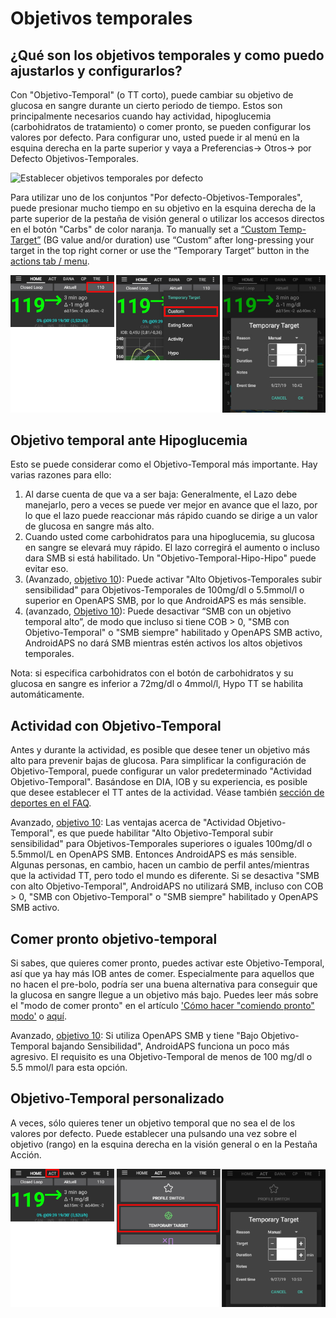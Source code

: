 # Objetivos temporales

## ¿Qué son los objetivos temporales y como puedo ajustarlos y configurarlos?

Con "Objetivo-Temporal" (o TT corto), puede cambiar su objetivo de glucosa en sangre durante un cierto periodo de tiempo. Estos son principalmente necesarios cuando hay actividad, hipoglucemia (carbohidratos de tratamiento) o comer pronto, se pueden configurar los valores por defecto. Para configurar uno, usted puede ir al menú en la esquina derecha en la parte superior y vaya a Preferencias-> Otros-> por Defecto Objetivos-Temporales.

![Establecer objetivos temporales por defecto](../images/TempTarget_Default.png)

Para utilizar uno de los conjuntos "Por defecto-Objetivos-Temporales", puede presionar mucho tiempo en su objetivo en la esquina derecha de la parte superior de la pestaña de visión general o utilizar los accesos directos en el botón "Carbs" de color naranja. To manually set a [“Custom Temp-Target”](../Usage/temptarget#custom-temp-target) (BG value and/or duration) use “Custom“ after long-pressing your target in the top right corner or use the “Temporary Target“ button in the [actions tab / menu](../Configuration/Config-Builder#actions).

![Establecer el objetivo temporal](../images/TempTarget_Set2.png)

## Objetivo temporal ante Hipoglucemia

Esto se puede considerar como el Objetivo-Temporal más importante. Hay varias razones para ello:

1. Al darse cuenta de que va a ser baja: Generalmente, el Lazo debe manejarlo, pero a veces se puede ver mejor en avance que el lazo, por lo que el lazo puede reaccionar más rápido cuando se dirige a un valor de glucosa en sangre más alto.
2. Cuando usted come carbohidratos para una hipoglucemia, su glucosa en sangre se elevará muy rápido. El lazo corregirá el aumento o incluso dara SMB si está habilitado. Un "Objetivo-Temporal-Hipo-Hipo" puede evitar eso. 
3. (Avanzado, [objetivo 10](../Usage/Objectives#objective-10-enabling-additional-oref1-features-for-daytime-use-such-as-super-micro-bolus-smb)): Puede activar "Alto Objetivos-Temporales subir sensibilidad" para Objetivos-Temporales de 100mg/dl o 5.5mmol/l o superior en OpenAPS SMB, por lo que AndroidAPS es más sensible.
4. (avanzado, [Objetivo 10](../Usage/Objectives#objective-10-enabling-additional-oref1-features-for-daytime-use-such-as-super-micro-bolus-smb)): Puede desactivar “SMB con un objetivo temporal alto”, de modo que incluso si tiene COB > 0, "SMB con Objetivo-Temporal" o "SMB siempre" habilitado y OpenAPS SMB activo, AndroidAPS no dará SMB mientras estén activos los altos objetivos temporales. 

Nota: si especifica carbohidratos con el botón de carbohidratos y su glucosa en sangre es inferior a 72mg/dl o 4mmol/l, Hypo TT se habilita automáticamente.

## Actividad con Objetivo-Temporal

Antes y durante la actividad, es posible que desee tener un objetivo más alto para prevenir bajas de glucosa. Para simplificar la configuración de Objetivo-Temporal, puede configurar un valor predeterminado "Actividad Objetivo-Temporal". Basándose en DIA, IOB y su experiencia, es posible que desee establecer el TT antes de la actividad. Véase también [sección de deportes en el FAQ](../Getting-Started/FAQ#sports).

Avanzado, [objetivo 10](../Usage/Objectives#objective-10-enabling-additional-oref1-features-for-daytime-use-such-as-super-micro-bolus-smb): Las ventajas acerca de "Actividad Objetivo-Temporal", es que puede habilitar "Alto Objetivo-Temporal subir sensibilidad" para Objetivos-Temporales superiores o iguales 100mg/dl o 5.5mmol/L en OpenAPS SMB. Entonces AndroidAPS es más sensible. Algunas personas, en cambio, hacen un cambio de perfil antes/mientras que la actividad TT, pero todo el mundo es diferente. Si se desactiva "SMB con alto Objetivo-Temporal", AndroidAPS no utilizará SMB, incluso con COB > 0, "SMB con Objetivo-Temporal" o "SMB siempre" habilitado y OpenAPS SMB activo.

## Comer pronto objetivo-temporal

Si sabes, que quieres comer pronto, puedes activar este Objetivo-Temporal, así que ya hay más IOB antes de comer. Especialmente para aquellos que no hacen el pre-bolo, podría ser una buena alternativa para conseguir que la glucosa en sangre llegue a un objetivo más bajo. Puedes leer más sobre el "modo de comer pronto" en el artículo ['Cómo hacer "comiendo pronto" modo'](https://diyps.org/2015/03/26/how-to-do-eating-soon-mode-diyps-lessons-learned/) o [aquí](https://diyps.org/tag/eating-soon-mode/).

Avanzado, [objetivo 10](../Usage/Objectives#objective-10-enabling-additional-oref1-features-for-daytime-use-such-as-super-micro-bolus-smb): Si utiliza OpenAPS SMB y tiene "Bajo Objetivo-Temporal bajando Sensibilidad", AndroidAPS funciona un poco más agresivo. El requisito es una Objetivo-Temporal de menos de 100 mg/dl o 5.5 mmol/l para esta opción.

## Objetivo-Temporal personalizado

A veces, sólo quieres tener un objetivo temporal que no sea el de los valores por defecto. Puede establecer una pulsando una vez sobre el objetivo (rango) en la esquina derecha en la visión general o en la Pestaña Acción.

![Establecer el objetivo temporal a través de la pestaña Acción](../images/TempTarget_ActionTab.png)